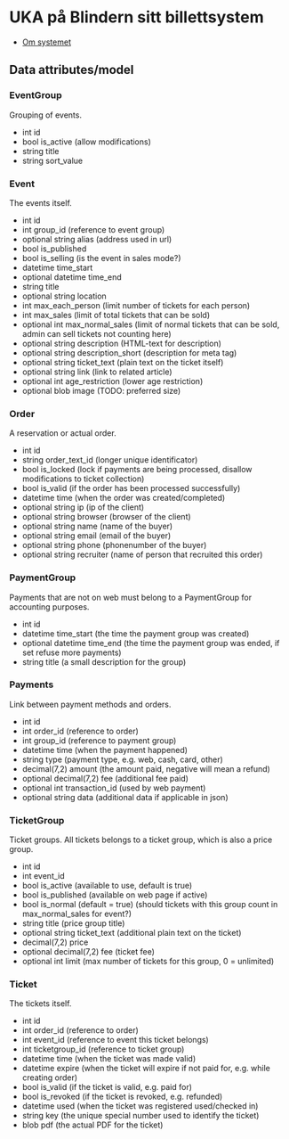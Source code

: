 # UKA på Blindern sitt billettsystem

* [Om systemet](om.md)

## Data attributes/model

### EventGroup
Grouping of events.
* int id
* bool is_active (allow modifications)
* string title
* string sort_value

### Event
The events itself.
* int id
* int group_id (reference to event group)
* optional string alias (address used in url)
* bool is_published
* bool is_selling (is the event in sales mode?)
* datetime time_start
* optional datetime time_end
* string title
* optional string location
* int max_each_person (limit number of tickets for each person)
* int max_sales (limit of total tickets that can be sold)
* optional int max_normal_sales (limit of normal tickets that can be sold, admin can sell tickets not counting here)
* optional string description (HTML-text for description)
* optional string description_short (description for meta tag)
* optional string ticket_text (plain text on the ticket itself)
* optional string link (link to related article)
* optional int age_restriction (lower age restriction)
* optional blob image (TODO: preferred size)

### Order
A reservation or actual order.
* int id
* string order_text_id (longer unique identificator)
* bool is_locked (lock if payments are being processed, disallow modifications to ticket collection)
* bool is_valid (if the order has been processed successfully)
* datetime time (when the order was created/completed)
* optional string ip (ip of the client)
* optional string browser (browser of the client)
* optional string name (name of the buyer)
* optional string email (email of the buyer)
* optional string phone (phonenumber of the buyer)
* optional string recruiter (name of person that recruited this order)

### PaymentGroup
Payments that are not on web must belong to a PaymentGroup for accounting purposes.
* int id
* datetime time_start (the time the payment group was created)
* optional datetime time_end (the time the payment group was ended, if set refuse more payments)
* string title (a small description for the group)

### Payments
Link between payment methods and orders.
* int id
* int order_id (reference to order)
* int group_id (reference to payment group)
* datetime time (when the payment happened)
* string type (payment type, e.g. web, cash, card, other)
* decimal(7,2) amount (the amount paid, negative will mean a refund)
* optional decimal(7,2) fee (additional fee paid)
* optional int transaction_id (used by web payment)
* optional string data (additional data if applicable in json)

### TicketGroup
Ticket groups. All tickets belongs to a ticket group, which is also a price group.
* int id
* int event_id
* bool is_active (available to use, default is true)
* bool is_published (available on web page if active)
* bool is_normal (default = true) (should tickets with this group count in max_normal_sales for event?)
* string title (price group title)
* optional string ticket_text (additional plain text on the ticket)
* decimal(7,2) price
* optional decimal(7,2) fee (ticket fee)
* optional int limit (max number of tickets for this group, 0 = unlimited)

### Ticket
The tickets itself.
* int id
* int order_id (reference to order)
* int event_id (reference to event this ticket belongs)
* int ticketgroup_id (reference to ticket group)
* datetime time (when the ticket was made valid)
* datetime expire (when the ticket will expire if not paid for, e.g. while creating order)
* bool is_valid (if the ticket is valid, e.g. paid for)
* bool is_revoked (if the ticket is revoked, e.g. refunded)
* datetime used (when the ticket was registered used/checked in)
* string key (the unique special number used to identify the ticket)
* blob pdf (the actual PDF for the ticket)